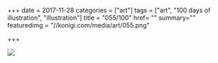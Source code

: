 +++
date = 2017-11-28
categories = ["art"]
tags = ["art", "100 days of illustration", "illustration"]
title = "055/100"
href= ""
summary=""
featuredimg = "//konigi.com/media/art/055.png"

+++

<img src="//konigi.com/media/art/055.png" />
